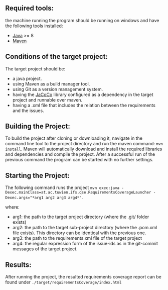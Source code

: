 ## Required tools:
the machine running the program should be running on windows and have the following tools installed:
* [Java](https://www.java.com/) >= 8
* [Maven](https://maven.apache.org/)

## Conditions of the target project:
The target project should be:
* a java project.
* using Maven as a build manager tool.
* using Git as a version management system.
* having the [JaCoCo](http://www.eclemma.org/jacoco/) library configured as a dependency in the target project and runnable over maven.
* having a .xml file that includes the relation between the requirements and the issues.

## Building the Project:
To build the project after cloning or downloading it, navigate in the command line tool to the project directory and run the maven command: `mvn install`. Maven will automatically download and install the required libraries and dependencies and compile the project.
After a successful run of the previous command the program can be started with no further settings.

## Starting the Project:
The following command runs the project 
`mvn exec:java -Dexec.mainClass=at.ac.tuwien.ifs.qse.RequirementsCoverageLauncher -Dexec.args="*arg1 arg2 arg3 arg4*"`.

where:
* arg1: the path to the target project directory (where the .git/ folder exists)
* arg2: the path to the target sub-project directory (where the .pom.xml file exists). This directory can be identical with the previous one.
* arg3: the path to the requirements.xml file of the target project
* arg4: the regular expression form of the issue-ids as in the git-commit messages of the target project.

## Results:
After running the project, the resulted requirements coverage report can be found under `./target/requirementsCoverage/index.html`
